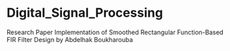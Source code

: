 # Digital_Signal_Processing
Research Paper Implementation of Smoothed Rectangular Function-Based FIR Filter Design by Abdelhak Boukharouba
